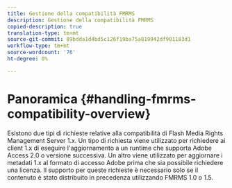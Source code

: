 ```yaml
---
title: Gestione della compatibilità FMRMS
description: Gestione della compatibilità FMRMS
copied-description: true
translation-type: tm+mt
source-git-commit: 89bdda1d4bd5c126f19ba75a819942df901183d1
workflow-type: tm+mt
source-wordcount: '76'
ht-degree: 0%

---
```



# Panoramica {#handling-fmrms-compatibility-overview}

Esistono due tipi di richieste relative alla compatibilità di Flash Media Rights Management Server 1.x. Un tipo di richiesta viene utilizzato per richiedere ai client 1.x di eseguire l&#39;aggiornamento a un runtime che supporta Adobe Access 2.0 o versione successiva. Un altro viene utilizzato per aggiornare i metadati 1.x al formato di accesso Adobe prima che sia possibile richiedere una licenza. Il supporto per queste richieste è necessario solo se il contenuto è stato distribuito in precedenza utilizzando FMRMS 1.0 o 1.5.
